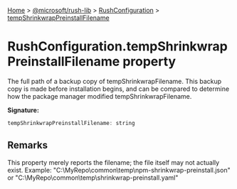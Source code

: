 [Home](./index) &gt; [@microsoft/rush-lib](./rush-lib.md) &gt; [RushConfiguration](./rush-lib.rushconfiguration.md) &gt; [tempShrinkwrapPreinstallFilename](./rush-lib.rushconfiguration.tempshrinkwrappreinstallfilename.md)

# RushConfiguration.tempShrinkwrapPreinstallFilename property

The full path of a backup copy of tempShrinkwrapFilename. This backup copy is made before installation begins, and can be compared to determine how the package manager modified tempShrinkwrapFilename.

**Signature:**
```javascript
tempShrinkwrapPreinstallFilename: string
```

## Remarks

This property merely reports the filename; the file itself may not actually exist. Example: "C:\\MyRepo\\common\\temp\\npm-shrinkwrap-preinstall.json" or "C:\\MyRepo\\common\\temp\\shrinkwrap-preinstall.yaml"
